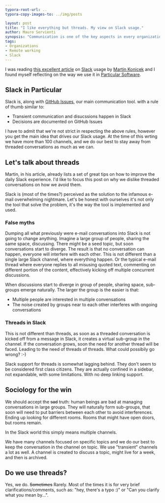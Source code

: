 ```yaml
---
typora-root-url: ..
typora-copy-images-to: ../img/posts

layout: post
title: "I like everything but threads. My view on Slack usage."
author: Mauro Servienti
synopsis: "Communication is one of the key aspects in every organization. For distributed and dispersed organizations communication is even more important. Nowadays Slack is probably one of the most used communication tools. Is it a solution to the infamous email nightmare?"
tags:
- Organizations
- Remote working
- Slack
---
```


I was reading [this excellent article](https://medium.com/@martinkonicek/how-to-slack-6f5bf9be71ba) on [Slack](https://slackhq.com/) usage by [Martin Konicek](https://medium.com/@martinkonicek) and I found myself reflecting on the way we use it in [Particular Software](https://particular.net).

## Slack in Particular

Slack is, along with [GitHub Issues](https://guides.github.com/features/issues/), our main communication tool. with a rule of thumb similar to:

* Transient communication and disucssions happen in Slack
* Decisions are documented on GitHub Issues

I have to admit that we're not strict in respecting the above rules, however you get the main idea that drives our Slack usage. At the time of this wrting we have more than 100 channels, and we do our best to stay away from threaded conversations as much as we can.

## Let's talk about threads

Martin, in his article, already lists a set of great tips on how to improve the daily Slack experience. I'd like to focus this post on why we dislike threaded conversations on how we avoid them.

Slack is (most of the times?) perceived as the solution to the infamous e-mail overwhelming nightmare. Let's be honest with ourselves it's not only the tool that solve the problem, it's the way the tool is implemented and used.

### False myths

Dumping all what previously were e-mail conversations into Slack is not going to change anything. Imagine a large group of people, sharing the same space, discussing. There might be a seed topic, but soon conversations start to diverge. The result is that no conversation can happen, everyone will interfere with each other. This is not different than a single large Slack channel, where everything happen. Or the typical e-mail thread where everyone replies to all misusing quoted text, commenting on different portion of the content, effectively kicking off multiple concurrent discussions.

When discussions start to diverge in group of people, sharing space, sub-groups emerge naturally. The larger the group is the easier is that:

* Multiple people are interested in multiple convensations
* The noise created by groups near to each other interferes with ongoing conversations

### Threads in Slack

This is not different than threads, as soon as a threaded conversation is kicked off from a message in Slack, it creates a virtual sub-group in the channel. If the conversation grows, soon the need for another thread will be faced. Leading to the need of threads of threads. What could possibily go wrong? :-)

Slack support for threads is somewhat lagging behind. They don't seem to be considered first class citizens. They are actually confined in a sidebar, not expandable, with some limitations. With no deep linking support.

## Sociology for the win

We should accept the ~~sad~~ truth: human beings are bad at managing conversations in large groups. They will naturally form sub-groups, that soon will need to put barriers between each other to avoid interferences. Ending up looking for different rooms. Rooms that might have open doors, but rooms remain.

In the Slack world this simply means multiple channels.

We have many channels focused on specific topics and we do our best to keep the conversation in the channel on topic. We use "transient" channels a lot as well. A channel is created to discuss a topic, might live for a week, and then is archived.

## Do we use threads?

Yes, we do. ~~Sometimes~~ Rarely. Most of the times it is for very brief clarifications/comments, such as: "hey, there's a typo :)" or "Can you clarify what you mean by...".
